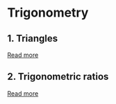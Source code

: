 # Trigonometry

## 1. Triangles

[Read more](./0001-triangles/README.md)

## 2. Trigonometric ratios

[Read more](./0002-trigonometric-ratios/README.md)